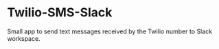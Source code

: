 # Twilio-SMS-Slack
Small app to send text messages received by the Twilio number to Slack workspace.
